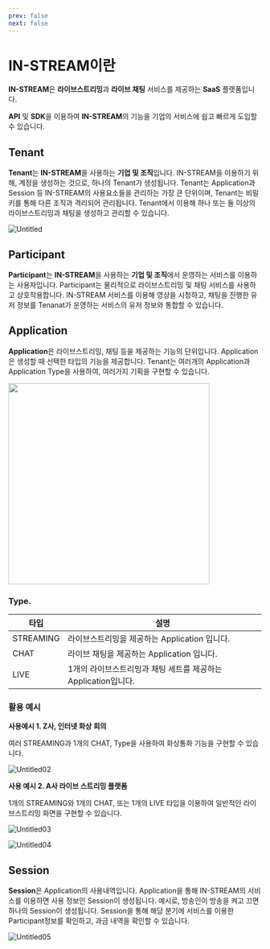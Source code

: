 ```yaml
---
prev: false
next: false
---
```


# IN-STREAM이란

**IN-STREAM**은 **라이브스트리밍**과 **라이브 채팅** 서비스를 제공하는 **SaaS** 플랫폼입니다.

**API** 및 **SDK**을 이용하여 **IN-STREAM**의 기능을 기업의 서비스에 쉽고 빠르게 도입할 수 있습니다.

## Tenant

**Tenant**는 **IN-STREAM**을 사용하는 **기업 및 조직**입니다. IN-STREAM을 이용하기 위해, 계정을 생성하는 것으로, 하나의 Tenant가 생성됩니다. Tenant는 Application과 Session 등 IN-STREAM의 사용요소들을 관리하는 가장 큰 단위이며, Tenant는 비밀키를 통해 다른 조직과 격리되어 관리됩니다. Tenant에서 이용해 하나 또는 둘 이상의 라이브스트리밍과 채팅을 생성하고 관리할 수 있습니다.

![Untitled](/terminology/Untitled.png)

## Participant

**Participant**는 **IN-STREAM**을 사용하는 **기업 및 조직**에서 운영하는 서비스를 이용하는 사용자입니다. Participant는 물리적으로 라이브스트리밍 및 채팅 서비스를 사용하고 상호작용합니다. IN-STREAM 서비스를 이용해 영상을 시청하고, 채팅을 진행한 유저 정보를 Tenanat가 운영하는 서비스의 유저 정보와 통합할 수 있습니다.

## Application

**Application**은 라이브스트리밍, 채팅 등을 제공하는 기능의 단위입니다. Application은 생성할 때 선택한 타입의 기능을 제공합니다. Tenant는 여러개의 Application과 Application Type을 사용하여, 여러가지 기획을 구현할 수 있습니다.

<img src="/terminology/Untitled%201.png" width=400 >

### Type.

| 타입      | 설명                                                           |
| --------- | -------------------------------------------------------------- |
| STREAMING | 라이브스트리밍을 제공하는 Application 입니다.                  |
| CHAT      | 라이브 채팅을 제공하는 Application 입니다.                     |
| LIVE      | 1개의 라이브스트리밍과 채팅 세트를 제공하는 Application입니다. |

### 활용 예시

**사용예시 1. Z사, 인터넷 화상 회의**

여러 STREAMING과 1개의 CHAT, Type을 사용하여 화상통화 기능을 구현할 수 있습니다.

![Untitled02](/terminology/Untitled%202.png)

**사용 예시 2. A사 라이브 스트리밍 플랫폼**

1개의 STREAMING와 1개의 CHAT, 또는 1개의 LIVE 타입을 이용하여 일반적인 라이브스트리밍 화면을 구현할 수 있습니다.

![Untitled03](/terminology/Untitled%203.png)

![Untitled04](/terminology/Untitled%204.png)

## Session

**Session**은 Application의 사용내역입니다. Application을 통해 IN-STREAM의 서비스를 이용하면 사용 정보인 Session이 생성됩니다. 예시로, 방송인이 방송을 켜고 끄면 하나의 Session이 생성됩니다. Session을 통해 해당 분기에 서비스를 이용한 Participant정보를 확인하고, 과금 내역을 확인할 수 있습니다.

![Untitled05](/terminology/Untitled%205.png)
